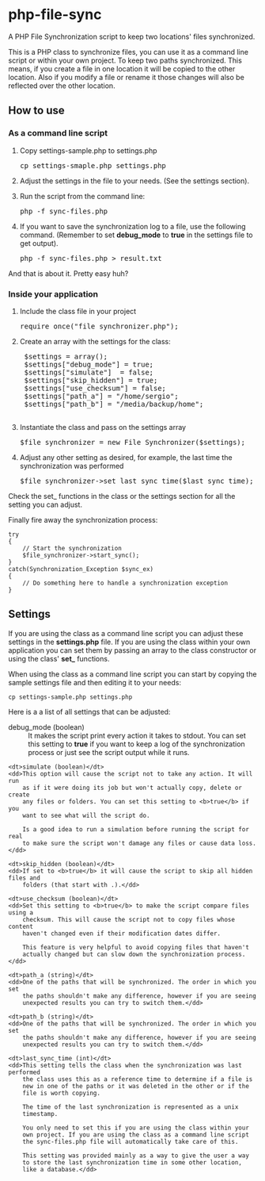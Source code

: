 php-file-sync
=============

A PHP File Synchronization script to keep two locations' files synchronized.

This is a PHP class to synchronize files, you can use it as a command line script
or within your own project. To keep two paths synchronized. This means, if
you create a file in one location it will be copied to the other location. Also
if you modify a file or rename it those changes will also be reflected over the
other location.

## How to use

### As a command line script

1. Copy settings-sample.php to settings.php

	<pre>cp settings-smaple.php settings.php</pre> 

2. Adjust the settings in the file to your needs. (See the settings section).
3. Run the script from the command line:

	<pre>php -f sync-files.php</pre>

4. If you want to save the synchronization log to a file, use the following
	command. (Remember to set **debug_mode** to **true** in the settings
	file to get output).

	<pre>php -f sync-files.php > result.txt</pre>

And that is about it. Pretty easy huh?

### Inside your application

1. Include the class file in your project

	<pre>require_once("file_synchronizer.php");</pre>

1. Create an array with the settings for the class:

	<pre>
	$settings = array();
	$settings["debug_mode"] = true;
	$settings["simulate"]  = false;
	$settings["skip_hidden"] = true;
	$settings["use_checksum"] = false;
	$settings["path_a"] = "/home/sergio";
	$settings["path_b"] = "/media/backup/home";
	</pre>
    
2. Instantiate the class and pass on the settings array

	<pre>$file_synchronizer = new File_Synchronizer($settings);</pre>

3. Adjust any other setting as desired, for example, the last time the
	synchronization was performed

	<pre>$file_synchronizer->set_last_sync_time($last_sync_time);</pre>

Check the set_ functions in the class or the settings section for all the
setting you can adjust.

Finally fire away the synchronization process:

	try
	{
		// Start the synchronization
		$file_synchronizer->start_sync();
	}
	catch(Synchronization_Exception $sync_ex)
	{
		// Do something here to handle a synchronization exception
	}

## Settings

If you are using the class as a command line script you can adjust these settings
in the **settings.php** file. If you are using the class within your own
application you can set them by passing an array to the class constructor or using
the class' **set_** functions.

When using the class as a command line script you can start by copying the sample
settings file and then editing it to your needs:

	cp settings-sample.php settings.php

Here is a a list of all settings that can be adjusted:

<dl>
	<dt>debug_mode (boolean)</dt>
	<dd>It makes the script print every action it takes to stdout. You can set
		this setting to <b>true</b> if you want to keep a log of the
		synchronization process or just see the script output while it
		runs.</dd>

	<dt>simulate (boolean)</dt>
	<dd>This option will cause the script not to take any action. It will run
		as if it were doing its job but won't actually copy, delete or create
		any files or folders. You can set this setting to <b>true</b> if you
		want to see what will the script do.

		Is a good idea to run a simulation before running the script for real
		to make sure the script won't damage any files or cause data loss.</dd>
		
	<dt>skip_hidden (boolean)</dt>
	<dd>If set to <b>true</b> it will cause the script to skip all hidden files and
		folders (that start with .).</dd>
		
	<dt>use_checksum (boolean)</dt>
	<dd>Set this setting to <b>true</b> to make the script compare files using a
		checksum. This will cause the script not to copy files whose content
		haven't changed even if their modification dates differ.

		This feature is very helpful to avoid copying files that haven't
		actually changed but can slow down the synchronization process.</dd>
		
	<dt>path_a (string)</dt>
	<dd>One of the paths that will be synchronized. The order in which you set
		the paths shouldn't make any difference, however if you are seeing
		unexpected results you can try to switch them.</dd>

	<dt>path_b (string)</dt>
	<dd>One of the paths that will be synchronized. The order in which you set
		the paths shouldn't make any difference, however if you are seeing
		unexpected results you can try to switch them.</dd>
		
	<dt>last_sync_time (int)</dt>
	<dd>This setting tells the class when the synchronization was last performed
		the class uses this as a reference time to determine if a file is
		new in one of the paths or it was deleted in the other or if the
		file is worth copying.
		
		The time of the last synchronization is represented as a unix
		timestamp.
	
		You only need to set this if you are using the class within your
		own project. If you are using the class as a command line script
		the sync-files.php file will automatically take care of this.
		
		This setting was provided mainly as a way to give the user a way
		to store the last synchronization time in some other location,
		like a database.</dd>
</dl>
